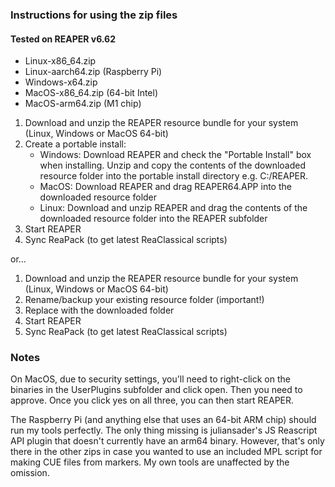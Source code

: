 ### Instructions for using the zip files
#### Tested on REAPER v6.62

- Linux-x86_64.zip 
- Linux-aarch64.zip (Raspberry Pi) 
- Windows-x64.zip 
- MacOS-x86_64.zip (64-bit Intel) 
- MacOS-arm64.zip (M1 chip) 

1. Download and unzip the REAPER resource bundle for your system (Linux, Windows or MacOS 64-bit)
2. Create a portable install:
    * Windows: Download REAPER and check the "Portable Install" box when installing. Unzip and copy the contents of the downloaded resource folder into the portable install directory e.g. C:/REAPER.
    * MacOS: Download REAPER and drag REAPER64.APP into the downloaded resource folder
    * Linux: Download and unzip REAPER and drag the contents of the downloaded resource folder into the REAPER subfolder
3. Start REAPER
4. Sync ReaPack (to get latest ReaClassical scripts)

or...

1. Download and unzip the REAPER resource bundle for your system (Linux, Windows or MacOS 64-bit)
2. Rename/backup your existing resource folder (important!)
3. Replace with the downloaded folder
4. Start REAPER
5. Sync ReaPack (to get latest ReaClassical scripts)



### Notes

On MacOS, due to security settings, you'll need to right-click on the binaries in the UserPlugins subfolder and click open. Then you need to approve. Once you click yes on all three, you can then start REAPER.

The Raspberry Pi (and anything else that uses an 64-bit ARM chip) should run my tools perfectly. The only thing missing is juliansader's JS Reascript API plugin that doesn't currently have an arm64 binary. However, that's only there in the other zips in case you wanted to use an included MPL script for making CUE files from markers. My own tools are unaffected by the omission.



